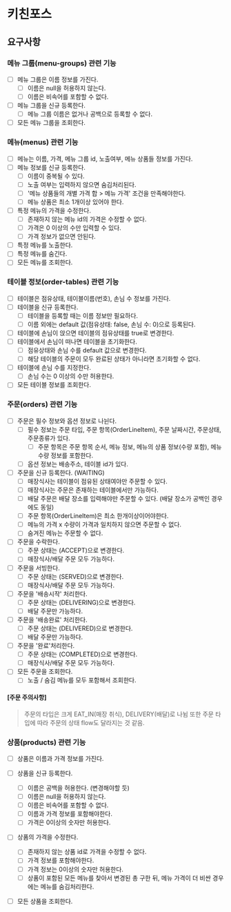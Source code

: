# 키친포스

## 요구사항 

### 메뉴 그룹(menu-groups) 관련 기능
- [ ] 메뉴 그룹은 이름 정보를 가진다.
  - [ ] 이름은 null을 허용하지 않는다.
  - [ ] 이름은 비속어를 포함할 수 없다.
- [ ] 메뉴 그룹을 신규 등록한다.
  - [ ] 메뉴 그룹 이름은 없거나 공백으로 등록할 수 없다.
- [ ] 모든 메뉴 그룹을 조회한다.

### 메뉴(menus) 관련 기능
- [ ] 메뉴는 이름, 가격, 메뉴 그룹 id, 노출여부, 메뉴 상품들 정보를 가진다. 
- [ ] 메뉴 정보를 신규 등록한다.
  - [ ] 이름이 중복될 수 있다.
  - [ ] 노출 여부는 입력하지 않으면 숨김처리된다.
  - [ ] '메뉴 상품들의 개별 가격 합 > 메뉴 가격' 조건을 만족해야한다.  
  - [ ] 메뉴 상품은 최소 1개이상 있어야 한다.  
- [ ] 특정 메뉴의 가격을 수정한다.
  - [ ] 존재하지 않는 메뉴 id의 가격은 수정할 수 없다.
  - [ ] 가격은 0 이상의 수만 입력할 수 있다.
  - [ ] 가격 정보가 없으면 안된다.
- [ ] 특정 메뉴를 노출한다.
- [ ] 특정 메뉴를 숨긴다.
- [ ] 모든 메뉴를 조회한다.

### 테이블 정보(order-tables) 관련 기능
- [ ] 테이블은 점유상태, 테이블이름(번호), 손님 수 정보를 가진다.
- [ ] 테이블을 신규 등록한다.
  - [ ] 테이블을 등록할 때는 이름 정보만 필요하다. 
  - [ ] 이름 외에는 default 값(점유상태: false, 손님 수: 0)으로 등록된다. 
- [ ] 테이블에 손님이 앉으면 테이블의 점유상태를 true로 변경한다.
- [ ] 테이블에서 손님이 떠나면 테이블을 초기화한다.
  - [ ] 점유상태와 손님 수를 default 값으로 변경한다.
  - [ ] 해당 테이블의 주문이 모두 완료된 상태가 아니라면 초기화할 수 없다.
- [ ] 테이블에 손님 수를 지정한다.
  - [ ] 손님 수는 0 이상의 수만 허용한다.
- [ ] 모든 테이블 정보를 조회한다.

### 주문(orders) 관련 기능
- [ ] 주문은 필수 정보와 옵션 정보로 나뉜다.
  - [ ] 필수 정보는 주문 타입, 주문 항목(OrderLineItem), 주문 날짜시간, 주문상태, 주문종류가 있다.
    - [ ] 주문 항목은 주문 항목 순서, 메뉴 정보, 메뉴의 상품 정보(수량 포함), 메뉴 수량 정보를 포함한다. 
  - [ ] 옵션 정보는 배송주소, 테이블 id가 있다.
- [ ] 주문을 신규 등록한다. (WAITING)
  - [ ] 매장식사는 테이블이 점유된 상태여야만 주문할 수 있다. 
  - [ ] 매장식사는 주문은 존재하는 테이블에서만 가능하다.
  - [ ] 배달 주문은 배달 장소를 입력해야만 주문할 수 있다. (배달 장소가 공백인 경우에도 동일)
  - [ ] 주문 항목(OrderLineItem)은 최소 한개이상이어야한다.
  - [ ] 메뉴의 가격 x 수량이 가격과 일치하지 않으면 주문할 수 없다. 
  - [ ] 숨겨진 메뉴는 주문할 수 없다.
- [ ] 주문을 수락한다. 
  - [ ] 주문 상태는 (ACCEPT)으로 변경한다.
  - [ ] 매장식사/배달 주문 모두 가능하다.
- [ ] 주문을 서빙한다.
  - [ ] 주문 상태는 (SERVED)으로 변경한다.
  - [ ] 매장식사/배달 주문 모두 가능하다.
- [ ] 주문을 '배송시작' 처리한다. 
  - [ ] 주문 상태는 (DELIVERING)으로 변경한다.
  - [ ] 배달 주문만 가능하다.
- [ ] 주문을 '배송완료' 처리한다.
  - [ ] 주문 상태는 (DELIVERED)으로 변경한다.
  - [ ] 배달 주문만 가능하다.
- [ ] 주문을 '완료'처리한다.
  - [ ] 주문 상태는 (COMPLETED)으로 변경한다.
  - [ ] 매장식사/배달 주문 모두 가능하다.
- [ ] 모든 주문을 조회한다.
  - [ ] 노출 / 숨김 메뉴를 모두 포함해서 조회한다.

#### [주문 주의사항]
> 주문의 타입은 크게 EAT_IN(매장 취식), DELIVERY(배달)로 나뉨
> 또한 주문 타입에 따라 주문의 상태 flow도 달라지는 것 같음.

### 상품(products) 관련 기능
- [ ] 상품은 이름과 가격 정보를 가진다.
- [ ] 상품을 신규 등록한다.
  - [ ] 이름은 공백을 허용한다. (변경해야할 듯)
  - [ ] 이름은 null을 허용하지 않는다.
  - [ ] 이름은 비속어를 포함할 수 없다.
  - [ ] 이름과 가격 정보를 포함해야한다.
  - [ ] 가격은 0이상의 숫자만 허용한다.
- [ ] 상품의 가격을 수정한다.
  - [ ] 존재하지 않는 상품 id로 가격을 수정할 수 없다. 
  - [ ] 가격 정보를 포함해야한다.
  - [ ] 가격 정보는 0이상의 숫자만 허용한다.
  - [ ] 상품이 포함된 모든 메뉴를 찾아서 변경된 총  구한 뒤, 메뉴 가격이 더 비싼 경우에는 메뉴를 숨김처리한다.
- [ ] 모든 상품을 조회한다.

